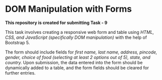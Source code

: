 # DOM Manipulation with Forms

**This repository is created for submitting Task - 9**


This task involves creating a responsive web form and table using *HTML, CSS, and JavaScript (specifically DOM manipulation)* with the help of Bootstrap 5.

The form should include fields for *first name, last name, address, pincode, gender, choice of food (selecting at least 2 options out of 5), state, and country.* Upon submission, the data entered into the form should be dynamically added to a table, and the form fields should be cleared for further entries.